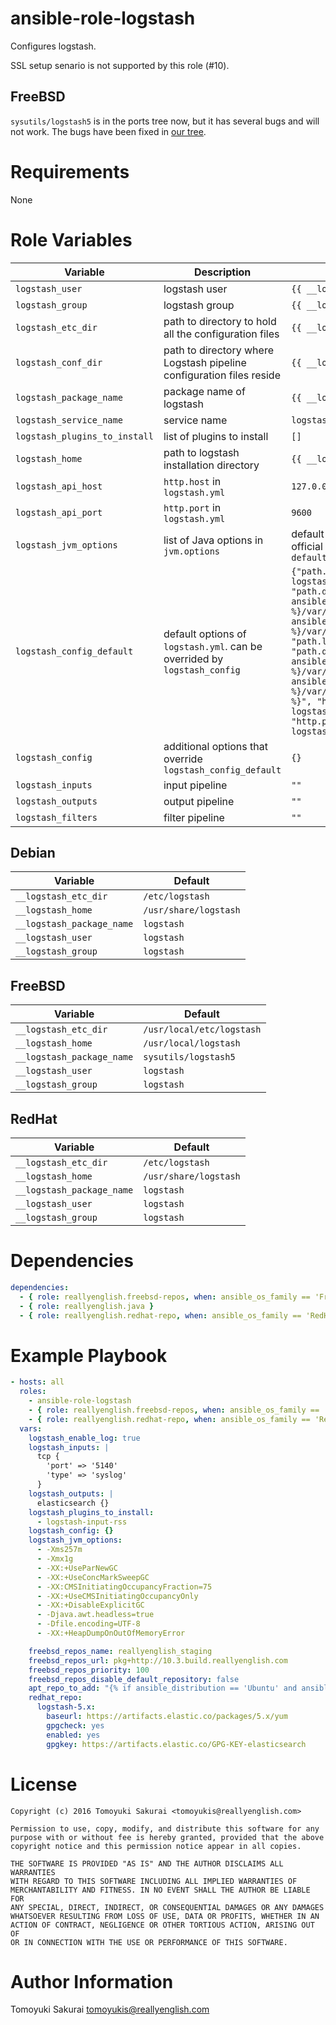 # ansible-role-logstash

Configures logstash.

SSL setup senario is not supported by this role (#10).

## FreeBSD

`sysutils/logstash5` is in the ports tree now, but it has several bugs and will
not work. The bugs have been fixed in [our
tree](https://github.com/reallyenglish/freebsd-ports/tree/10_3_re/sysutils/logstash5).

# Requirements

None

# Role Variables

| Variable | Description | Default |
|----------|-------------|---------|
| `logstash_user` | logstash user | `{{ __logstash_user }}` |
| `logstash_group` | logstash group | `{{ __logstash_group }}` |
| `logstash_etc_dir` | path to directory to hold all the configuration files | `{{ __logstash_etc_dir }}` |
| `logstash_conf_dir` | path to directory where Logstash pipeline configuration files reside | `{{ __logstash_etc_dir }}/conf.d` |
| `logstash_package_name` | package name of logstash | `{{ __logstash_package_name }}` |
| `logstash_service_name` | service name | `logstash` |
| `logstash_plugins_to_install` | list of plugins to install | `[]` |
| `logstash_home` | path to logstash installation directory | `{{ __logstash_home }}` |
| `logstash_api_host` | `http.host` in `logstash.yml` | `127.0.0.1` |
| `logstash_api_port` | `http.port` in `logstash.yml` | `9600` |
| `logstash_jvm_options` | list of Java options in `jvm.options` | default options obtained from the official package, see `defaults/main.yml` |
| `logstash_config_default` | default options of `logstash.yml`. can be overrided by `logstash_config` | `{"path.config"=>"{{ logstash_conf_dir }}", "path.data"=>"{% if ansible_os_family == 'FreeBSD' %}/var/db/logstash{% elif ansible_os_family == 'Debian' %}/var/lib/logstash{% endif %}", "path.logs"=>"/var/log/logstash", "path.queue"=>"{% if ansible_os_family == 'FreeBSD' %}/var/db/logstash/queue{% elif ansible_os_family == 'Debian' %}/var/lib/logstash/queue{% endif %}", "http.host"=>"{{ logstash_api_host }}", "http.port"=>"{{ logstash_api_port }}"}` |
| `logstash_config` | additional options that override `logstash_config_default` | `{}` |
| `logstash_inputs` | input pipeline | `""` |
| `logstash_outputs` | output pipeline | `""` |
| `logstash_filters` | filter pipeline | `""` |

## Debian

| Variable | Default |
|----------|---------|
| `__logstash_etc_dir` | `/etc/logstash` |
| `__logstash_home` | `/usr/share/logstash` |
| `__logstash_package_name` | `logstash` |
| `__logstash_user` | `logstash` |
| `__logstash_group` | `logstash` |

## FreeBSD

| Variable | Default |
|----------|---------|
| `__logstash_etc_dir` | `/usr/local/etc/logstash` |
| `__logstash_home` | `/usr/local/logstash` |
| `__logstash_package_name` | `sysutils/logstash5` |
| `__logstash_user` | `logstash` |
| `__logstash_group` | `logstash` |

## RedHat

| Variable | Default |
|----------|---------|
| `__logstash_etc_dir` | `/etc/logstash` |
| `__logstash_home` | `/usr/share/logstash` |
| `__logstash_package_name` | `logstash` |
| `__logstash_user` | `logstash` |
| `__logstash_group` | `logstash` |

# Dependencies

```yaml
dependencies:
  - { role: reallyenglish.freebsd-repos, when: ansible_os_family == 'FreeBSD' }
  - { role: reallyenglish.java }
  - { role: reallyenglish.redhat-repo, when: ansible_os_family == 'RedHat' }
```

# Example Playbook

```yaml
- hosts: all
  roles:
    - ansible-role-logstash
    - { role: reallyenglish.freebsd-repos, when: ansible_os_family == 'FreeBSD' }
    - { role: reallyenglish.redhat-repo, when: ansible_os_family == 'RedHat' }
  vars:
    logstash_enable_log: true
    logstash_inputs: |
      tcp {
        'port' => '5140'
        'type' => 'syslog'
      }
    logstash_outputs: |
      elasticsearch {}
    logstash_plugins_to_install:
      - logstash-input-rss
    logstash_config: {}
    logstash_jvm_options:
      - -Xms257m
      - -Xmx1g
      - -XX:+UseParNewGC
      - -XX:+UseConcMarkSweepGC
      - -XX:CMSInitiatingOccupancyFraction=75
      - -XX:+UseCMSInitiatingOccupancyOnly
      - -XX:+DisableExplicitGC
      - -Djava.awt.headless=true
      - -Dfile.encoding=UTF-8
      - -XX:+HeapDumpOnOutOfMemoryError

    freebsd_repos_name: reallyenglish_staging
    freebsd_repos_url: pkg+http://10.3.build.reallyenglish.com
    freebsd_repos_priority: 100
    freebsd_repos_disable_default_repository: false
    apt_repo_to_add: "{% if ansible_distribution == 'Ubuntu' and ansible_distribution_version | version_compare('16.04', '<') %}ppa:webupd8team/java{% endif %}"
    redhat_repo:
      logstash-5.x:
        baseurl: https://artifacts.elastic.co/packages/5.x/yum
        gpgcheck: yes
        enabled: yes
        gpgkey: https://artifacts.elastic.co/GPG-KEY-elasticsearch
```

# License

```
Copyright (c) 2016 Tomoyuki Sakurai <tomoyukis@reallyenglish.com>

Permission to use, copy, modify, and distribute this software for any
purpose with or without fee is hereby granted, provided that the above
copyright notice and this permission notice appear in all copies.

THE SOFTWARE IS PROVIDED "AS IS" AND THE AUTHOR DISCLAIMS ALL WARRANTIES
WITH REGARD TO THIS SOFTWARE INCLUDING ALL IMPLIED WARRANTIES OF
MERCHANTABILITY AND FITNESS. IN NO EVENT SHALL THE AUTHOR BE LIABLE FOR
ANY SPECIAL, DIRECT, INDIRECT, OR CONSEQUENTIAL DAMAGES OR ANY DAMAGES
WHATSOEVER RESULTING FROM LOSS OF USE, DATA OR PROFITS, WHETHER IN AN
ACTION OF CONTRACT, NEGLIGENCE OR OTHER TORTIOUS ACTION, ARISING OUT OF
OR IN CONNECTION WITH THE USE OR PERFORMANCE OF THIS SOFTWARE.
```

# Author Information

Tomoyuki Sakurai <tomoyukis@reallyenglish.com>
